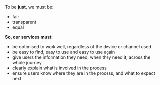 To be __just__, we must be:
 - fair
 - transparent
 - equal

 __So, our services must:__
  - be optimised to work well, regardless of the device or channel used
  - be easy to find, easy to use and easy to use again
  - give users the information they need, when they need it, across the whole journey
  - clearly explain what is involved in the process
  - ensure users know where they are in the process, and what to expect next
